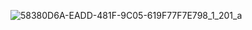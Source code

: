 ![58380D6A-EADD-481F-9C05-619F77F7E798_1_201_a](https://github.com/syunsuke-I/react_blog/assets/132537904/7c19e885-a122-4e2e-979d-177d066931ba)
